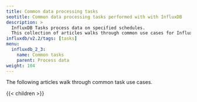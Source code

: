 ```yaml
---
title: Common data processing tasks
seotitle: Common data processing tasks performed with with InfluxDB
description: >
  InfluxDB Tasks process data on specified schedules.
  This collection of articles walks through common use cases for InfluxDB tasks.
influxdb/v2.2/tags: [tasks]
menu:
  influxdb_2_3:
    name: Common tasks
    parent: Process data
weight: 104
---
```


The following articles walk through common task use cases.

{{< children >}}
